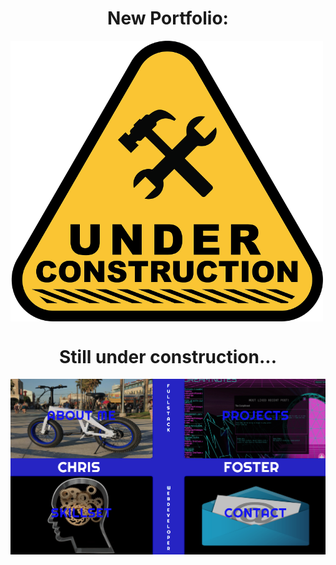 
<h1 align='center'>New Portfolio:</h1>
<img width='500px' align='center' src='./readmefiles/construction.png'>
<h1 align='center'>Still under construction...</h1>
<img src='./readmefiles/screenshot.png'>

